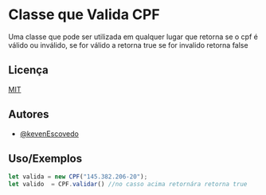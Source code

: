 # Classe que Valida CPF
Uma classe que pode ser utilizada em qualquer lugar que retorna
se o cpf é válido ou  inválido, se for válido a retorna true 
se for invalido retorna false

## Licença
[MIT](https://choosealicense.com/licenses/mit/)

## Autores
- [@kevenEscovedo](https://www.github.com/kevenescovedo)

## Uso/Exemplos

```javascript
let valida = new CPF("145.382.206-20");
let valido  = CPF.validar() //no casso acima retornára retorna true

```
